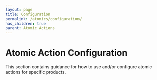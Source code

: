 ```yaml
---
layout: page
title: Configuration
permalink: /atomics/configuration/
has_children: true
parent: Atomic Actions
---
```


# Atomic Action Configuration
This section contains guidance for how to use and/or configure atomic actions for specific products.